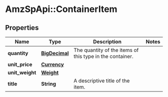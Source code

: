 # AmzSpApi::ContainerItem

## Properties
Name | Type | Description | Notes
------------ | ------------- | ------------- | -------------
**quantity** | [**BigDecimal**](BigDecimal.md) | The quantity of the items of this type in the container. | 
**unit_price** | [**Currency**](Currency.md) |  | 
**unit_weight** | [**Weight**](Weight.md) |  | 
**title** | **String** | A descriptive title of the item. | 

